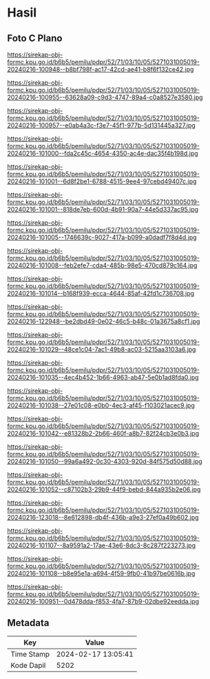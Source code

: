 # Hasil

## Foto C Plano

https://sirekap-obj-formc.kpu.go.id/b6b5/pemilu/pdpr/52/71/03/10/05/5271031005019-20240216-100948--b8bf798f-ac17-42cd-ae41-b8f6f132ce42.jpg

https://sirekap-obj-formc.kpu.go.id/b6b5/pemilu/pdpr/52/71/03/10/05/5271031005019-20240216-100955--63628a09-c9d3-4747-89a4-c0a8527e3580.jpg

https://sirekap-obj-formc.kpu.go.id/b6b5/pemilu/pdpr/52/71/03/10/05/5271031005019-20240216-100957--e0ab4a3c-f3e7-45f1-977b-5d131445a327.jpg

https://sirekap-obj-formc.kpu.go.id/b6b5/pemilu/pdpr/52/71/03/10/05/5271031005019-20240216-101000--fda2c45c-4654-4350-ac4e-dac35f4b198d.jpg

https://sirekap-obj-formc.kpu.go.id/b6b5/pemilu/pdpr/52/71/03/10/05/5271031005019-20240216-101001--6d8f2be1-6788-4515-9ee4-97cebd49407c.jpg

https://sirekap-obj-formc.kpu.go.id/b6b5/pemilu/pdpr/52/71/03/10/05/5271031005019-20240216-101001--818de7eb-600d-4b91-90a7-44e5d337ac95.jpg

https://sirekap-obj-formc.kpu.go.id/b6b5/pemilu/pdpr/52/71/03/10/05/5271031005019-20240216-101005--1746639c-9027-417a-b099-a0dadf7f8d4d.jpg

https://sirekap-obj-formc.kpu.go.id/b6b5/pemilu/pdpr/52/71/03/10/05/5271031005019-20240216-101008--feb2efe7-cda4-485b-98e5-470cd879c164.jpg

https://sirekap-obj-formc.kpu.go.id/b6b5/pemilu/pdpr/52/71/03/10/05/5271031005019-20240216-101014--b168f939-ecca-4644-85af-42fd1c736708.jpg

https://sirekap-obj-formc.kpu.go.id/b6b5/pemilu/pdpr/52/71/03/10/05/5271031005019-20240216-122948--be2dbd49-0e02-46c5-b48c-01a3675a8cf1.jpg

https://sirekap-obj-formc.kpu.go.id/b6b5/pemilu/pdpr/52/71/03/10/05/5271031005019-20240216-101029--48ce1c04-7ac1-49b8-ac03-5215aa3103a6.jpg

https://sirekap-obj-formc.kpu.go.id/b6b5/pemilu/pdpr/52/71/03/10/05/5271031005019-20240216-101035--4ec4b452-1b66-4963-ab47-5e0b1ad8fda0.jpg

https://sirekap-obj-formc.kpu.go.id/b6b5/pemilu/pdpr/52/71/03/10/05/5271031005019-20240216-101038--27e01c08-e0b0-4ec3-af45-f103021acec9.jpg

https://sirekap-obj-formc.kpu.go.id/b6b5/pemilu/pdpr/52/71/03/10/05/5271031005019-20240216-101042--e81328b2-2b66-460f-a8b7-82f24cb3e0b3.jpg

https://sirekap-obj-formc.kpu.go.id/b6b5/pemilu/pdpr/52/71/03/10/05/5271031005019-20240216-101050--99a6a492-0c30-4303-920d-84f575d50d88.jpg

https://sirekap-obj-formc.kpu.go.id/b6b5/pemilu/pdpr/52/71/03/10/05/5271031005019-20240216-101052--c87102b3-29b9-44f9-bebd-844a935b2e06.jpg

https://sirekap-obj-formc.kpu.go.id/b6b5/pemilu/pdpr/52/71/03/10/05/5271031005019-20240216-123018--8e612898-db4f-436b-a9e3-27ef0a49b602.jpg

https://sirekap-obj-formc.kpu.go.id/b6b5/pemilu/pdpr/52/71/03/10/05/5271031005019-20240216-101107--8a9591a2-17ae-43e6-8dc3-8c287f223273.jpg

https://sirekap-obj-formc.kpu.go.id/b6b5/pemilu/pdpr/52/71/03/10/05/5271031005019-20240216-101108--b8e95e1a-a694-4f59-9fb0-41b97be0616b.jpg

https://sirekap-obj-formc.kpu.go.id/b6b5/pemilu/pdpr/52/71/03/10/05/5271031005019-20240216-100951--0d478dda-f853-4fa7-87b9-02dbe92eedda.jpg


## Metadata

| Key        | Value               |
| ---------- | ------------------- |
| Time Stamp | 2024-02-17 13:05:41 |
| Kode Dapil | 5202                |



